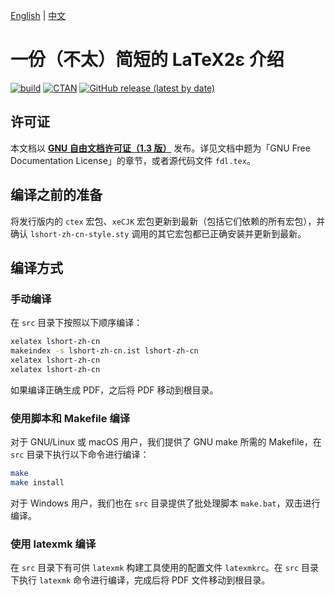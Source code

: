 [English](https://github.com/CTeX-org/lshort-zh-cn) | [中文](https://github.com/CTeX-org/lshort-zh-cn/blob/master/README-zh.md)

# 一份（不太）简短的 LaTeX2ε 介绍

[![build](https://github.com/CTeX-org/lshort-zh-cn/workflows/build/badge.svg)](https://github.com/CTeX-org/lshort-zh-cn/actions)
[![CTAN](https://img.shields.io/ctan/v/lshort-zh-cn)](https://ctan.org/pkg/lshort-zh-cn)
[![GitHub release (latest by date)](https://img.shields.io/github/v/release/CTeX-org/lshort-zh-cn)](https://github.com/CTeX-org/lshort-zh-cn/releases/latest)

## 许可证

本文档以 [**GNU 自由文档许可证（1.3 版）**](LICENSE) 发布。详见文档中题为「GNU Free Documentation License」的章节，或者源代码文件 `fdl.tex`。

## 编译之前的准备

将发行版内的 `ctex` 宏包、`xeCJK` 宏包更新到最新（包括它们依赖的所有宏包），并确认 `lshort-zh-cn-style.sty` 调用的其它宏包都已正确安装并更新到最新。

## 编译方式

### 手动编译

在 `src` 目录下按照以下顺序编译：

```sh
xelatex lshort-zh-cn
makeindex -s lshort-zh-cn.ist lshort-zh-cn
xelatex lshort-zh-cn
xelatex lshort-zh-cn
```

如果编译正确生成 PDF，之后将 PDF 移动到根目录。

### 使用脚本和 Makefile 编译

对于 GNU/Linux 或 macOS 用户，我们提供了 GNU make 所需的 Makefile，在 `src` 目录下执行以下命令进行编译：

```sh
make
make install
```

对于 Windows 用户，我们也在 `src` 目录提供了批处理脚本 `make.bat`，双击进行编译。

### 使用 latexmk 编译

在 `src` 目录下有可供 `latexmk` 构建工具使用的配置文件 `latexmkrc`。在 `src` 目录下执行 `latexmk` 命令进行编译，完成后将 PDF 文件移动到根目录。
